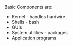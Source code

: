 Basic Components are:
- Kernel - handles hardwire
- Shells - bash
- GUIs
- System utilities - packages
- Application programs